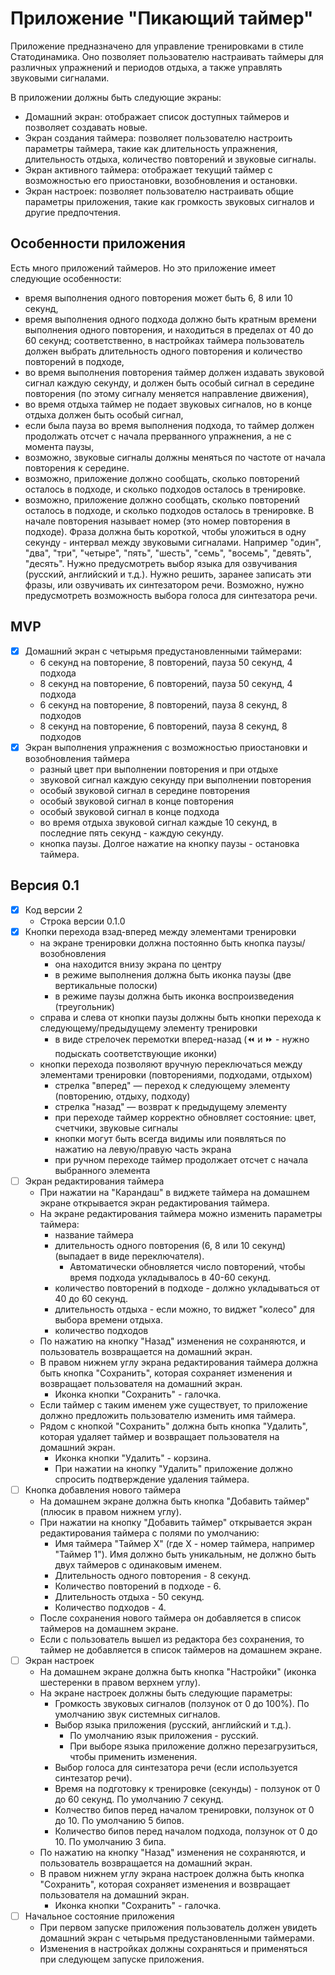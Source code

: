 # Приложение "Пикающий таймер"

Приложение предназначено для управление тренировками в стиле Статодинамика. Оно позволяет пользователю настраивать таймеры для различных упражнений и периодов отдыха, а также управлять звуковыми сигналами.

В приложении должны быть следующие экраны:

- Домашний экран: отображает список доступных таймеров и позволяет создавать новые.
- Экран создания таймера: позволяет пользователю настроить параметры таймера, такие как длительность упражнения, длительность отдыха, количество повторений и звуковые сигналы.
- Экран активного таймера: отображает текущий таймер с возможностью его приостановки, возобновления и остановки.
- Экран настроек: позволяет пользователю настраивать общие параметры приложения, такие как громкость звуковых сигналов и другие предпочтения.

## Особенности приложения

Есть много приложений таймеров. Но это приложение имеет следующие особенности:
- время выполнения одного повторения может быть 6, 8 или 10 секунд,
- время выполнения одного подхода должно быть кратным времени выполнения одного повторения, и находиться в пределах от 40 до 60 секунд; соответственно, в настройках таймера пользователь должен выбрать длительность одного повторения и количество повторений в подходе,
- во время выполнения повторения таймер должен издавать звуковой сигнал каждую секунду, и должен быть особый сигнал в середине повторения (по этому сигналу меняется направление движения),
- во время отдыха таймер не подает звуковых сигналов, но в конце отдыха должен быть особый сигнал,
- если была пауза во время выполнения подхода, то таймер должен продолжать отсчет с начала прерванного упражнения, а не с момента паузы,
- возможно, звуковые сигналы должны меняться по частоте от начала повторения к середине. 
- возможно, приложение должно сообщать, сколько повторений осталось в подходе, и сколько подходов осталось в тренировке.
- возможно, приложение должно сообщать, сколько повторений осталось в подходе, и сколько подходов осталось в тренировке. В начале повторения называет номер (это номер повторения в подходе). Фраза должна быть короткой, чтобы уложиться в одну секунду - интервал между звуковыми сигналами. Например "один", "два", "три", "четыре", "пять", "шесть", "семь", "восемь", "девять", "десять". Нужно предусмотреть выбор языка для озвучивания (русский, английский и т.д.). Нужно решить, заранее записать эти фразы, или озвучивать их синтезатором речи. Возможно, нужно предусмотреть возможность выбора голоса для синтезатора речи.

## MVP

- [x] Домашний экран с четырьмя предустановленными таймерами:
  - 6 секунд на повторение, 8 повторений, пауза 50 секунд, 4 подхода
  - 8 секунд на повторение, 6 повторений, пауза 50 секунд, 4 подхода
  - 6 секунд на повторение, 8 повторений, пауза 8 секунд, 8 подходов
  - 8 секунд на повторение, 6 повторений, пауза 8 секунд, 8 подходов
- [x] Экран выполнения упражнения с возможностью приостановки и возобновления таймера
  - разный цвет при выполнении повторения и при отдыхе
  - звуковой сигнал каждую секунду при выполнении повторения
  - особый звуковой сигнал в середине повторения
  - особый звуковой сигнал в конце повторения
  - особый звуковой сигнал в конце подхода
  - во время отдыха звуковой сигнал каждые 10 секунд, в последние пять секунд - каждую секунду.
  - кнопка паузы. Долгое нажатие на кнопку паузы - остановка таймера.

## Версия 0.1

- [x] Код версии 2
  - Строка версии 0.1.0
- [x] Кнопки перехода взад-вперед между элементами тренировки
  - на экране тренировки должна постоянно быть кнопка паузы/возобновления
    - она находится внизу экрана по центру
    - в режиме выполнения должна быть иконка паузы (две вертикальные полоски)
    - в режиме паузы должна быть иконка воспроизведения (треугольник)
  - справа и слева от кнопки паузы должны быть кнопки перехода к следующему/предыдущему элементу тренировки
    - в виде стрелочек перемотки вперед-назад (⏪ и ⏩ - нужно подыскать соответствующие иконки)
  - кнопки перехода позволяют вручную переключаться между элементами тренировки (повторениями, подходами, отдыхом)
    - стрелка "вперед" — переход к следующему элементу (повторению, отдыху, подходу)
    - стрелка "назад" — возврат к предыдущему элементу
    - при переходе таймер корректно обновляет состояние: цвет, счетчики, звуковые сигналы
    - кнопки могут быть всегда видимы или появляться по нажатию на левую/правую часть экрана
    - при ручном переходе таймер продолжает отсчет с начала выбранного элемента
- [ ] Экран редактирования таймера
  - При нажатии на "Карандаш" в виджете таймера на домашнем экране открывается экран редактирования таймера.
  - На экране редактирования таймера можно изменить параметры таймера:
    - название таймера
    - длительность одного повторения (6, 8 или 10 секунд) (выпадает в виде переключателя).
      - Автоматически обновляется число повторений, чтобы время подхода укладывалось в 40-60 секунд.
    - количество повторений в подходе - должно укладываться от 40 до 60 секунд.
    - длительность отдыха - если можно, то виджет "колесо" для выбора времени отдыха.
    - количество подходов
  - По нажатию на кнопку "Назад" изменения не сохраняются, и пользователь возвращается на домашний экран.
  - В правом нижнем углу экрана редактирования таймера должна быть кнопка "Сохранить", которая сохраняет изменения и возвращает пользователя на домашний экран.
    - Иконка кнопки "Сохранить" - галочка.
  - Если таймер с таким именем уже существует, то приложение должно предложить пользователю изменить имя таймера.
  - Рядом с кнопкой "Сохранить" должна быть кнопка "Удалить", которая удаляет таймер и возвращает пользователя на домашний экран.
    - Иконка кнопки "Удалить" - корзина.
    - При нажатии на кнопку "Удалить" приложение должно спросить подтверждение удаления таймера.
- [ ] Кнопка добавления нового таймера
  - На домашнем экране должна быть кнопка "Добавить таймер" (плюсик в правом нижнем углу).
  - При нажатии на кнопку "Добавить таймер" открывается экран редактирования таймера с полями по умолчанию:
    - Имя таймера "Таймер X" (где X - номер таймера, например "Таймер 1"). Имя должно быть уникальным, не должно быть двух таймеров с одинаковым именем.
    - Длительность одного повторения - 8 секунд.
    - Количество повторений в подходе - 6.
    - Длительность отдыха - 50 секунд.
    - Количество подходов - 4.
  - После сохранения нового таймера он добавляется в список таймеров на домашнем экране.
  - Если с пользователь вышел из редактора без сохранения, то таймер не добавляется в список таймеров на домашнем экране.
- [ ] Экран настроек
  - На домашнем экране должна быть кнопка "Настройки" (иконка шестеренки в правом верхнем углу).
  - На экране настроек должны быть следующие параметры:
    - Громкость звуковых сигналов (ползунок от 0 до 100%). По умолчанию звук системных сигналов.
    - Выбор языка приложения (русский, английский и т.д.). 
      - По умолчанию язык приложения - русский.
      - При выборе языка приложение должно перезагрузиться, чтобы применить изменения.
    - Выбор голоса для синтезатора речи (если используется синтезатор речи).
    - Время на подготовку к тренировке (секунды) - ползунок от 0 до 60 секунд. По умолчанию 7 секунд.
    - Колчество бипов перед началом тренировки, ползунок от 0 до 10. По умолчанию 5 бипов.
    - Количество бипов перед началом подхода, ползунок от 0 до 10. По умолчанию 3 бипа.
  - По нажатию на кнопку "Назад" изменения не сохраняются, и пользователь возвращается на домашний экран.
  - В правом нижнем углу экрана настроек должна быть кнопка "Сохранить", которая сохраняет изменения и возвращает пользователя на домашний экран.
    - Иконка кнопки "Сохранить" - галочка.
- [ ] Начальное состояние приложения
  - При первом запуске приложения пользователь должен увидеть домашний экран с четырьмя предустановленными таймерами.
  - Изменения в настройках должны сохраняться и применяться при следующем запуске приложения.
